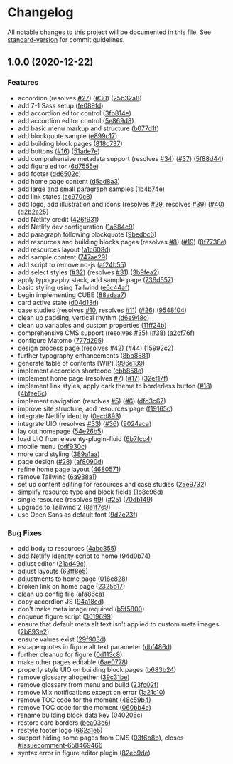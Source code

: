 # Changelog

All notable changes to this project will be documented in this file. See [standard-version](https://github.com/conventional-changelog/standard-version) for commit guidelines.

## 1.0.0 (2020-12-22)

### Features

* accordion (resolves [#27](https://github.com/inclusive-design/co-design.inclusivedesign.ca/issues/27)) ([#30](https://github.com/inclusive-design/co-design.inclusivedesign.ca/issues/30)) ([25b32a8](https://github.com/inclusive-design/co-design.inclusivedesign.ca/commit/25b32a883301c69fe9a1252dc13581191472cf3c))
* add 7-1 Sass setup ([fe089fd](https://github.com/inclusive-design/co-design.inclusivedesign.ca/commit/fe089fd3c83537c3ad25b87856cade12deb855e4))
* add accordion editor control ([3fb814e](https://github.com/inclusive-design/co-design.inclusivedesign.ca/commit/3fb814e0193018f4729f84150aca598b28c1dd9e))
* add accordion editor control ([5e869d8](https://github.com/inclusive-design/co-design.inclusivedesign.ca/commit/5e869d8d15c050197070c5fbc9956f89e274258f))
* add basic menu markup and structure ([b077d1f](https://github.com/inclusive-design/co-design.inclusivedesign.ca/commit/b077d1feb60ab8f2233dca47158acdf1950c5983))
* add blockquote sample ([e899c17](https://github.com/inclusive-design/co-design.inclusivedesign.ca/commit/e899c179b63e4b2e25e5c19357a548c742d70b20))
* add building block pages ([818c737](https://github.com/inclusive-design/co-design.inclusivedesign.ca/commit/818c7377bfdc8814d4dc84b3b3f180c8adb4955d))
* add buttons ([#16](https://github.com/inclusive-design/co-design.inclusivedesign.ca/issues/16)) ([51ade7e](https://github.com/inclusive-design/co-design.inclusivedesign.ca/commit/51ade7e6a34776cec400224eaa51460aceb15a76))
* add comprehensive metadata support (resolves [#34](https://github.com/inclusive-design/co-design.inclusivedesign.ca/issues/34)) ([#37](https://github.com/inclusive-design/co-design.inclusivedesign.ca/issues/37)) ([5f88d44](https://github.com/inclusive-design/co-design.inclusivedesign.ca/commit/5f88d440fb88875b74faf63f9acc137ae817c02e))
* add figure editor ([6d7555e](https://github.com/inclusive-design/co-design.inclusivedesign.ca/commit/6d7555e9a3a061d1c1cf19f58d023276cbb1f604))
* add footer ([dd6502c](https://github.com/inclusive-design/co-design.inclusivedesign.ca/commit/dd6502cf5801deefca8aeedb881285d24cfe4fb3))
* add home page content ([d5ad8a3](https://github.com/inclusive-design/co-design.inclusivedesign.ca/commit/d5ad8a3591ad16ba7b9d82daa7764a22706ad5db))
* add large and small paragraph samples ([1b4b74e](https://github.com/inclusive-design/co-design.inclusivedesign.ca/commit/1b4b74ecf114f888088fad037c7cf0f59b847237))
* add link states ([ac970c8](https://github.com/inclusive-design/co-design.inclusivedesign.ca/commit/ac970c82f5f3ce07da0c2e2d4d450b380bf3b423))
* add logo, add illustration and icons (resolves [#29](https://github.com/inclusive-design/co-design.inclusivedesign.ca/issues/29), resolves [#39](https://github.com/inclusive-design/co-design.inclusivedesign.ca/issues/39)) ([#40](https://github.com/inclusive-design/co-design.inclusivedesign.ca/issues/40)) ([d2b2a25](https://github.com/inclusive-design/co-design.inclusivedesign.ca/commit/d2b2a25a4e1852dd5a2e83d573db1dec87d232fc))
* add Netlify credit ([426f931](https://github.com/inclusive-design/co-design.inclusivedesign.ca/commit/426f9315a3d3a507cd63c8d41cc77b8afd429056))
* add Netlify dev configuration ([1a684c9](https://github.com/inclusive-design/co-design.inclusivedesign.ca/commit/1a684c98583b384be783f3da61c6c20462c353b1))
* add paragraph following blockquote ([9bedbc6](https://github.com/inclusive-design/co-design.inclusivedesign.ca/commit/9bedbc6c6d97701875776464945389a827a5c3e6))
* add resources and building blocks pages (resolves [#8](https://github.com/inclusive-design/co-design.inclusivedesign.ca/issues/8)) ([#19](https://github.com/inclusive-design/co-design.inclusivedesign.ca/issues/19)) ([8f7738e](https://github.com/inclusive-design/co-design.inclusivedesign.ca/commit/8f7738eb45473ce25c7b944b933def9d7398950d))
* add resources layout ([a1c608d](https://github.com/inclusive-design/co-design.inclusivedesign.ca/commit/a1c608d5c231b4521a20c009d802e442f6ab96c5))
* add sample content ([747ae29](https://github.com/inclusive-design/co-design.inclusivedesign.ca/commit/747ae291bb10ad3bd6ad0b6e51727371341cbf52))
* add script to remove no-js ([af24b55](https://github.com/inclusive-design/co-design.inclusivedesign.ca/commit/af24b55e659284ddc586b8ddbd31a9e540a9ed61))
* add select styles ([#32](https://github.com/inclusive-design/co-design.inclusivedesign.ca/issues/32)) (resolves [#31](https://github.com/inclusive-design/co-design.inclusivedesign.ca/issues/31)) ([3b9fea2](https://github.com/inclusive-design/co-design.inclusivedesign.ca/commit/3b9fea2464cebc235b3e799f7bd1e70b7d9a488f))
* apply typography stack, add sample page ([736d557](https://github.com/inclusive-design/co-design.inclusivedesign.ca/commit/736d5573e3173909158799b4d6ff8afca187a402))
* basic styling using Tailwind ([e6c44af](https://github.com/inclusive-design/co-design.inclusivedesign.ca/commit/e6c44afb0ac30f33cc01cd3b9ac10fbe0469c5f5))
* begin implementing CUBE ([88adaa7](https://github.com/inclusive-design/co-design.inclusivedesign.ca/commit/88adaa7fe20f3039b2dce231de2a9716a3efd3c4))
* card active state ([d04d13d](https://github.com/inclusive-design/co-design.inclusivedesign.ca/commit/d04d13d6e4df2c88e4a44655b271f4470c1eb4a2))
* case studies (resolves [#10](https://github.com/inclusive-design/co-design.inclusivedesign.ca/issues/10), resolves [#11](https://github.com/inclusive-design/co-design.inclusivedesign.ca/issues/11)) ([#26](https://github.com/inclusive-design/co-design.inclusivedesign.ca/issues/26)) ([9548f04](https://github.com/inclusive-design/co-design.inclusivedesign.ca/commit/9548f04bcaae18303e94e5e7e6b2e613254d5ca1))
* clean up padding, vertical rhythm ([d6e948c](https://github.com/inclusive-design/co-design.inclusivedesign.ca/commit/d6e948cc83a881835804ba85dd7f51fb78ea0262))
* clean up variables and custom properties ([11ff24b](https://github.com/inclusive-design/co-design.inclusivedesign.ca/commit/11ff24b762b2a94a1d6d3773c2e03206383cf486))
* comprehensive CMS support (resolves [#35](https://github.com/inclusive-design/co-design.inclusivedesign.ca/issues/35)) ([#38](https://github.com/inclusive-design/co-design.inclusivedesign.ca/issues/38)) ([a2cf76f](https://github.com/inclusive-design/co-design.inclusivedesign.ca/commit/a2cf76fff285ee91b287c19f568bf28238b312c7))
* configure Matomo ([777d295](https://github.com/inclusive-design/co-design.inclusivedesign.ca/commit/777d2950c201fbf2fac9a21efb5a77381a72a8d1))
* design process page (resolves [#42](https://github.com/inclusive-design/co-design.inclusivedesign.ca/issues/42)) ([#44](https://github.com/inclusive-design/co-design.inclusivedesign.ca/issues/44)) ([15992c2](https://github.com/inclusive-design/co-design.inclusivedesign.ca/commit/15992c2eb7e8c1ed42cc87501419548807f98a44))
* further typography enhancements ([8bb8881](https://github.com/inclusive-design/co-design.inclusivedesign.ca/commit/8bb8881144146589f8f94ffbcc6720f8c26f911b))
* generate table of contents [WIP] ([996e189](https://github.com/inclusive-design/co-design.inclusivedesign.ca/commit/996e189918abadf0c97e222e52cac34bbdc9947e))
* implement accordion shortcode ([cbb858e](https://github.com/inclusive-design/co-design.inclusivedesign.ca/commit/cbb858ef7f79185ca49f9757a3384f7a1a7be40e))
* implement home page (resolves [#7](https://github.com/inclusive-design/co-design.inclusivedesign.ca/issues/7)) ([#17](https://github.com/inclusive-design/co-design.inclusivedesign.ca/issues/17)) ([32ef17f](https://github.com/inclusive-design/co-design.inclusivedesign.ca/commit/32ef17f1366c26c76a8db2e68e33c184e6643a9b))
* implement link styles, apply dark theme to borderless button ([#18](https://github.com/inclusive-design/co-design.inclusivedesign.ca/issues/18)) ([4bfae6c](https://github.com/inclusive-design/co-design.inclusivedesign.ca/commit/4bfae6caa85aec1bc088852222d3f30fa8b2dc24))
* implement navigation (resolves [#5](https://github.com/inclusive-design/co-design.inclusivedesign.ca/issues/5)) ([#6](https://github.com/inclusive-design/co-design.inclusivedesign.ca/issues/6)) ([dfd3c67](https://github.com/inclusive-design/co-design.inclusivedesign.ca/commit/dfd3c67ff17e5e47b861e1d413ca94a4c9250405))
* improve site structure, add resources page ([f19165c](https://github.com/inclusive-design/co-design.inclusivedesign.ca/commit/f19165c4713571511405918667ac2c3c6d2aa9c7))
* integrate Netlify identity ([0ecd893](https://github.com/inclusive-design/co-design.inclusivedesign.ca/commit/0ecd893bb1759d1fc332264d3d859f7780ddd68e))
* integrate UIO (resolves [#33](https://github.com/inclusive-design/co-design.inclusivedesign.ca/issues/33)) ([#36](https://github.com/inclusive-design/co-design.inclusivedesign.ca/issues/36)) ([9024aca](https://github.com/inclusive-design/co-design.inclusivedesign.ca/commit/9024aca239089b940d946d7a26a8e27d36a7c39a))
* lay out homepage ([54e26b5](https://github.com/inclusive-design/co-design.inclusivedesign.ca/commit/54e26b54b4dc1ce5df988be8626989dc5af83534))
* load UIO from eleventy-plugin-fluid ([6b7fcc4](https://github.com/inclusive-design/co-design.inclusivedesign.ca/commit/6b7fcc443f22a33f6ffcc21b5718b21511d74ded))
* mobile menu ([cdf930c](https://github.com/inclusive-design/co-design.inclusivedesign.ca/commit/cdf930c53de82d96d6376f588473ef1928a63101))
* more card styling ([389a1aa](https://github.com/inclusive-design/co-design.inclusivedesign.ca/commit/389a1aadeaf825c63cd1bcb665428fc68a919c90))
* page design ([#28](https://github.com/inclusive-design/co-design.inclusivedesign.ca/issues/28)) ([af8090d](https://github.com/inclusive-design/co-design.inclusivedesign.ca/commit/af8090d4e886599c2b8eee96234709c0ec011a8a))
* refine home page layout ([4680571](https://github.com/inclusive-design/co-design.inclusivedesign.ca/commit/4680571cb5bd229db3610a3647e245dbddf1328d))
* remove Tailwind ([6a938a1](https://github.com/inclusive-design/co-design.inclusivedesign.ca/commit/6a938a1d2219d88e5685bca4d7c9ff01103c579d))
* set up content editing for resources and case studies ([25e9732](https://github.com/inclusive-design/co-design.inclusivedesign.ca/commit/25e97320ef407dea3bd62b84dcb4c6c91e611ef5))
* simplify resource type and block fields ([1b8c96d](https://github.com/inclusive-design/co-design.inclusivedesign.ca/commit/1b8c96d370b1358a3fdf7a79a688d053fb957486))
* single resource (resolves [#9](https://github.com/inclusive-design/co-design.inclusivedesign.ca/issues/9)) ([#25](https://github.com/inclusive-design/co-design.inclusivedesign.ca/issues/25)) ([70db149](https://github.com/inclusive-design/co-design.inclusivedesign.ca/commit/70db149fcd6439ada4f33a85813d29d9997fe5b0))
* upgrade to Tailwind 2 ([8e1f7e9](https://github.com/inclusive-design/co-design.inclusivedesign.ca/commit/8e1f7e9ac7dc78fa12db2f99633b2a0d0db27b4b))
* use Open Sans as default font ([9d2e23f](https://github.com/inclusive-design/co-design.inclusivedesign.ca/commit/9d2e23f2ea02240941342ba148225b9db46135bf))


### Bug Fixes

* add body to resources ([4abc355](https://github.com/inclusive-design/co-design.inclusivedesign.ca/commit/4abc35555228430a188b4e03f5531d0d836f276f))
* add Netlify Identity script to home ([94d0b74](https://github.com/inclusive-design/co-design.inclusivedesign.ca/commit/94d0b74e9e78e635a8a024a138b080c770fde953))
* adjust editor ([21ad49c](https://github.com/inclusive-design/co-design.inclusivedesign.ca/commit/21ad49cfef98be910a3086cf53d54c203d0fc93a))
* adjust layouts ([63ff8e5](https://github.com/inclusive-design/co-design.inclusivedesign.ca/commit/63ff8e5fc3987fa4fc8c8a2241377bb20a202c9a))
* adjustments to home page ([016e828](https://github.com/inclusive-design/co-design.inclusivedesign.ca/commit/016e8284489fa98fec5b261b7f44902528853000))
* broken link on home page ([2325b17](https://github.com/inclusive-design/co-design.inclusivedesign.ca/commit/2325b17b56cb88b1931523302480bcb6c33c3524))
* clean up config file ([afa86ca](https://github.com/inclusive-design/co-design.inclusivedesign.ca/commit/afa86ca75e60cf94592c2a4dda1ec0f76cb5c57c))
* copy accordion JS ([94a18cd](https://github.com/inclusive-design/co-design.inclusivedesign.ca/commit/94a18cdc6e8a5c1dc871f4a63f9078eabc48745d))
* don't make meta image required ([b5f5800](https://github.com/inclusive-design/co-design.inclusivedesign.ca/commit/b5f58005398b0d488868c27c4f66190bc071b6e1))
* enqueue figure script ([3019699](https://github.com/inclusive-design/co-design.inclusivedesign.ca/commit/3019699e82a8e279be1430a0140c296b1ac3df8e))
* ensure that default meta alt text isn't applied to custom meta images ([2b893e2](https://github.com/inclusive-design/co-design.inclusivedesign.ca/commit/2b893e2db3bd1e387e25ee6ff905a8c34d334d74))
* ensure values exist ([29f903d](https://github.com/inclusive-design/co-design.inclusivedesign.ca/commit/29f903d5a1d572e68b96b8281a1dba0f23582b72))
* escape quotes in figure alt text parameter ([dbf486d](https://github.com/inclusive-design/co-design.inclusivedesign.ca/commit/dbf486da4d99c6bd2ac6f4a60a99d2c6ec292ec5))
* further cleanup for figure ([0d113c8](https://github.com/inclusive-design/co-design.inclusivedesign.ca/commit/0d113c8d26f3d18408b7e75d6a56bf785835aa17))
* make other pages editable ([6ae0778](https://github.com/inclusive-design/co-design.inclusivedesign.ca/commit/6ae077828b7fe6bb406d0b52dcc0dfcfe7c96347))
* properly style UIO on building block pages ([b683b24](https://github.com/inclusive-design/co-design.inclusivedesign.ca/commit/b683b24d6e6d3274a965c0708a55ce3e893a14b2))
* remove glossary altogether ([39c31be](https://github.com/inclusive-design/co-design.inclusivedesign.ca/commit/39c31beaabd94fb1d75754de79896902201de7e4))
* remove glossary from menu and build ([23fc02f](https://github.com/inclusive-design/co-design.inclusivedesign.ca/commit/23fc02fc835dce3004fa0b19dbe8b21ad6e2687a))
* remove Mix notifications except on error ([1a21c10](https://github.com/inclusive-design/co-design.inclusivedesign.ca/commit/1a21c1077518811ca9a98be2de128d39089d4d0e))
* remove TOC code for the moment ([48c59b4](https://github.com/inclusive-design/co-design.inclusivedesign.ca/commit/48c59b4100e70a86d846fa728feed328c2997f12))
* remove TOC code for the moment ([060bb4e](https://github.com/inclusive-design/co-design.inclusivedesign.ca/commit/060bb4e40bb033ea9dacd3c36387cc8a2af9cd00))
* rename building block data key ([040205c](https://github.com/inclusive-design/co-design.inclusivedesign.ca/commit/040205c5cb50fdfca532543f4d19e8cd143b1f02))
* restore card borders ([bea03e6](https://github.com/inclusive-design/co-design.inclusivedesign.ca/commit/bea03e6176db1941b73e06a5263b35fbb9e6bf09))
* restyle footer logo ([662a1e5](https://github.com/inclusive-design/co-design.inclusivedesign.ca/commit/662a1e54a73ec17f9c186466da4a44f58d655a3e))
* support hiding some pages from CMS ([03f6b8b](https://github.com/inclusive-design/co-design.inclusivedesign.ca/commit/03f6b8b5bf825894c413f395cec291b05c88bd36)), closes [#issuecomment-658469466](https://github.com/inclusive-design/co-design.inclusivedesign.ca/issues/issuecomment-658469466)
* syntax error in figure editor plugin ([82eb9de](https://github.com/inclusive-design/co-design.inclusivedesign.ca/commit/82eb9de828bfbfdcccb76d0085f62b41ebad4009))
